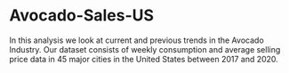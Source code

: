 # Avocado-Sales-US
In this analysis we look at current and previous trends in the Avocado Industry. Our dataset consists of weekly consumption and average selling price data in 45 major cities in the United States between 2017 and 2020. 
